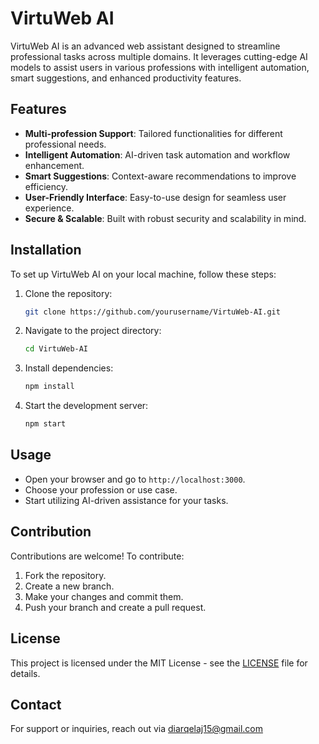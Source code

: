 # VirtuWeb AI

VirtuWeb AI is an advanced web assistant designed to streamline professional tasks across multiple domains. It leverages cutting-edge AI models to assist users in various professions with intelligent automation, smart suggestions, and enhanced productivity features.

## Features
- **Multi-profession Support**: Tailored functionalities for different professional needs.
- **Intelligent Automation**: AI-driven task automation and workflow enhancement.
- **Smart Suggestions**: Context-aware recommendations to improve efficiency.
- **User-Friendly Interface**: Easy-to-use design for seamless user experience.
- **Secure & Scalable**: Built with robust security and scalability in mind.

## Installation
To set up VirtuWeb AI on your local machine, follow these steps:

1. Clone the repository:
   ```bash
   git clone https://github.com/yourusername/VirtuWeb-AI.git
   ```
2. Navigate to the project directory:
   ```bash
   cd VirtuWeb-AI
   ```
3. Install dependencies:
   ```bash
   npm install
   ```
4. Start the development server:
   ```bash
   npm start
   ```

## Usage
- Open your browser and go to `http://localhost:3000`.
- Choose your profession or use case.
- Start utilizing AI-driven assistance for your tasks.

## Contribution
Contributions are welcome! To contribute:
1. Fork the repository.
2. Create a new branch.
3. Make your changes and commit them.
4. Push your branch and create a pull request.

## License
This project is licensed under the MIT License - see the [LICENSE](LICENSE.md)  file for details. 

## Contact
For support or inquiries, reach out via diarqelaj15@gmail.com

